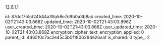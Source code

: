 12.6.1.1

id: 87dcf755d24544a39a58e7d9b0a3b8ad
created_time: 2020-10-02T21:43:03.868Z
updated_time: 2020-10-02T21:43:03.896Z
user_created_time: 2020-10-02T21:43:03.868Z
user_updated_time: 2020-10-02T21:43:03.868Z
encryption_cipher_text: 
encryption_applied: 0
parent_id: 4465f0c7ac2e45c5b0f1806284e26aaf
is_shared: 0
type_: 2